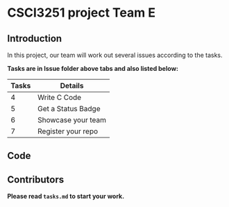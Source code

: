 # CSCI3251 project Team E

## Introduction
In this project, our team will work out several issues according to the tasks.

**Tasks are in Issue folder above tabs and also listed below:**

|  Tasks  |  Details  |
| ------------- | ------------- |
|  4  |  Write C Code  |
|  5  |  Get a Status Badge  |
|  6  |  Showcase your team  |
|  7  |  Register your repo |

## Code

## Contributors


**Please read `tasks.md` to start your work.**
